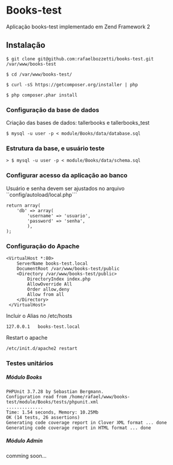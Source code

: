 # Books-test

Aplicação books-test implementado em Zend Framework 2


## Instalação
``$ git clone git@github.com:rafaelbozzetti/books-test.git /var/www/books-test``

``$ cd /var/www/books-test/``

``$ curl -sS https://getcomposer.org/installer | php``

``$ php composer.phar install``


### Configuração da base de dados

Criação das bases de dados: tallerbooks e tallerbooks_test

``$ mysql -u user -p < module/Books/data/database.sql``


### Estrutura da base, e usuário teste

``> $ mysql -u user -p < module/Books/data/schema.sql``

### Configurar acesso da aplicação ao banco

Usuário e senha devem ser ajustados no arquivo ``config/autoload/local.php```

```
return array(
    'db' => array(
        'username' => 'usuario',
        'password' => 'senha',
        ),
);

```

### Configuração do Apache
```
<VirtualHost *:80>
    ServerName books-test.local
    DocumentRoot /var/www/books-test/public
    <Directory /var/www/books-test/public>
        DirectoryIndex index.php
        AllowOverride All
        Order allow,deny
        Allow from all
    </Directory>
 </VirtualHost>
``` 

Incluir o Alias no /etc/hosts

``127.0.0.1   books-test.local``

Restart o apache

``` /etc/init.d/apache2 restart ```


### Testes unitários


##### Módulo Books
```
PHPUnit 3.7.28 by Sebastian Bergmann.
Configuration read from /home/rafael/www/books-test/module/Books/tests/phpunit.xml
..............
Time: 1.54 seconds, Memory: 10.25Mb
OK (14 tests, 26 assertions)
Generating code coverage report in Clover XML format ... done
Generating code coverage report in HTML format ... done
```

##### Módulo Admin

comming soon...